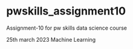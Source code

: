 # pwskills_assignment10
Assignment-10 for pw skills data science course

25th march 2023 Machine Learning
